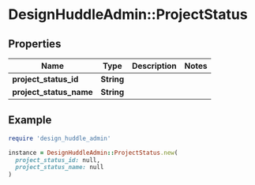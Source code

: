 # DesignHuddleAdmin::ProjectStatus

## Properties

| Name | Type | Description | Notes |
| ---- | ---- | ----------- | ----- |
| **project_status_id** | **String** |  |  |
| **project_status_name** | **String** |  |  |

## Example

```ruby
require 'design_huddle_admin'

instance = DesignHuddleAdmin::ProjectStatus.new(
  project_status_id: null,
  project_status_name: null
)
```

